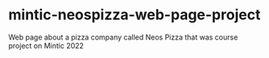 # mintic-neospizza-web-page-project
Web page about a pizza company called Neos Pizza that was course project on Mintic 2022
